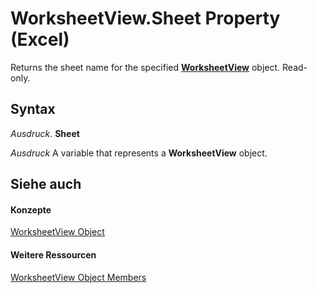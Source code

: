 
# WorksheetView.Sheet Property (Excel)

Returns the sheet name for the specified  **[WorksheetView](9af65167-f9de-5c4f-6005-8debf96e54de.md)** object. Read-only.


## Syntax

 _Ausdruck_. **Sheet**

 _Ausdruck_ A variable that represents a **WorksheetView** object.


## Siehe auch


#### Konzepte


[WorksheetView Object](9af65167-f9de-5c4f-6005-8debf96e54de.md)
#### Weitere Ressourcen


[WorksheetView Object Members](http://msdn.microsoft.com/library/9f5c80ec-4f28-7e6e-ad01-fcfd7a33414c%28Office.15%29.aspx)